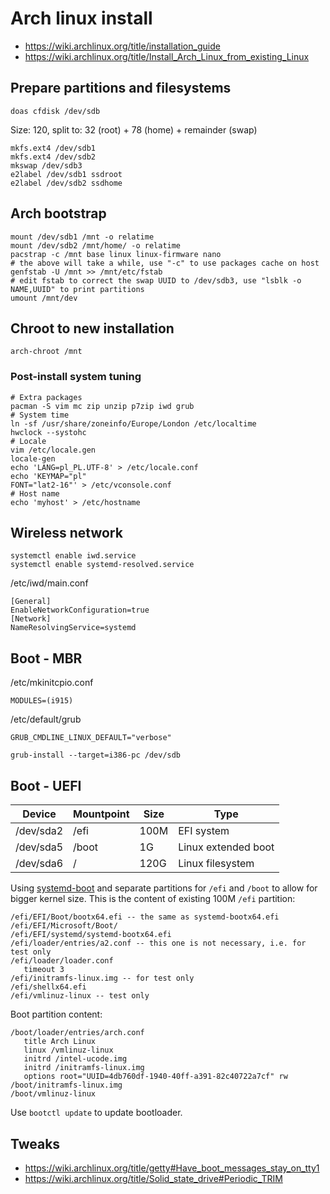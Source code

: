 # Arch linux install

- https://wiki.archlinux.org/title/installation_guide
- https://wiki.archlinux.org/title/Install_Arch_Linux_from_existing_Linux

## Prepare partitions and filesystems

```
doas cfdisk /dev/sdb
```
Size: 120, split to: 32 (root) + 78 (home) + remainder (swap)

```
mkfs.ext4 /dev/sdb1
mkfs.ext4 /dev/sdb2
mkswap /dev/sdb3
e2label /dev/sdb1 ssdroot
e2label /dev/sdb2 ssdhome
```

## Arch bootstrap

```
mount /dev/sdb1 /mnt -o relatime
mount /dev/sdb2 /mnt/home/ -o relatime
pacstrap -c /mnt base linux linux-firmware nano
# the above will take a while, use "-c" to use packages cache on host
genfstab -U /mnt >> /mnt/etc/fstab
# edit fstab to correct the swap UUID to /dev/sdb3, use "lsblk -o NAME,UUID" to print partitions
umount /mnt/dev
```

## Chroot to new installation
```
arch-chroot /mnt
```
### Post-install system tuning

```
# Extra packages
pacman -S vim mc zip unzip p7zip iwd grub
# System time
ln -sf /usr/share/zoneinfo/Europe/London /etc/localtime
hwclock --systohc
# Locale
vim /etc/locale.gen
locale-gen
echo 'LANG=pl_PL.UTF-8' > /etc/locale.conf
echo 'KEYMAP="pl"
FONT="lat2-16"' > /etc/vconsole.conf
# Host name
echo 'myhost' > /etc/hostname
```

## Wireless network
```
systemctl enable iwd.service
systemctl enable systemd-resolved.service
```

/etc/iwd/main.conf
```
[General]
EnableNetworkConfiguration=true
[Network]
NameResolvingService=systemd
```

## Boot - MBR

/etc/mkinitcpio.conf
```
MODULES=(i915)
```

/etc/default/grub
```
GRUB_CMDLINE_LINUX_DEFAULT="verbose"
```
```
grub-install --target=i386-pc /dev/sdb
```

## Boot - UEFI

| Device | Mountpoint | Size | Type |
|--------|------------|------|------|
| /dev/sda2 | /efi     | 100M | EFI system |
| /dev/sda5 | /boot   | 1G   | Linux extended boot |
| /dev/sda6 | /       | 120G | Linux filesystem |

Using [systemd-boot](https://wiki.archlinux.org/title/Systemd-boot) and separate partitions for `/efi` and `/boot` to allow for bigger kernel size. This is the content of existing 100M `/efi` partition:
```
/efi/EFI/Boot/bootx64.efi -- the same as systemd-bootx64.efi
/efi/EFI/Microsoft/Boot/
/efi/EFI/systemd/systemd-bootx64.efi
/efi/loader/entries/a2.conf -- this one is not necessary, i.e. for test only
/efi/loader/loader.conf
   timeout 3
/efi/initramfs-linux.img -- for test only
/efi/shellx64.efi
/efi/vmlinuz-linux -- test only
```
Boot partition content:
```
/boot/loader/entries/arch.conf
   title Arch Linux
   linux /vmlinuz-linux
   initrd /intel-ucode.img
   initrd /initramfs-linux.img
   options root="UUID=4db760df-1940-40ff-a391-82c40722a7cf" rw
/boot/initramfs-linux.img
/boot/vmlinuz-linux
```

Use `bootctl update` to update bootloader.

## Tweaks

- https://wiki.archlinux.org/title/getty#Have_boot_messages_stay_on_tty1
- https://wiki.archlinux.org/title/Solid_state_drive#Periodic_TRIM
